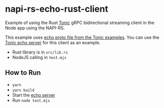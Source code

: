 # napi-rs-echo-rust-client
Example of using the Rust [Tonic](https://github.com/hyperium/tonic) gRPC bidirectional streaming client in the Node app using the NAPI-RS.

This example uses [echo proto file from the Tonic examples](https://github.com/hyperium/tonic/tree/master/examples/proto/echo). You can use the [Tonic echo server](https://github.com/hyperium/tonic/blob/master/examples/src/streaming/server.rs) for this client as an example.

- Rust library is in `src/lib.rs`
- NodeJS calling in `test.mjs`

## How to Run
- `yarn`
- `yarn build`
- Start the [echo server](https://github.com/hyperium/tonic/blob/master/examples/src/streaming/server.rs)
- Run `node test.mjs`
